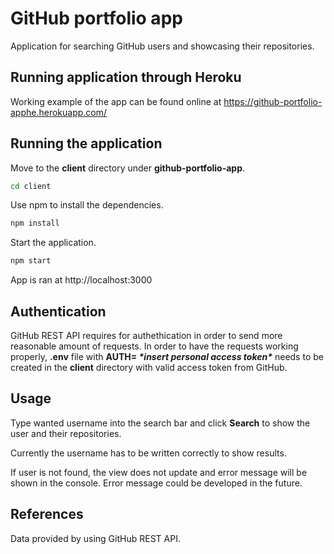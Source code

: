 # GitHub portfolio app

Application for searching GitHub users and showcasing their repositories.

## Running application through Heroku

Working example of the app can be found online at https://github-portfolio-apphe.herokuapp.com/

## Running the application

Move to the **client** directory under **github-portfolio-app**.

```bash
cd client
```

Use npm to install the dependencies.

```bash
npm install
```

Start the application.

```bash
npm start
```

App is ran at http://localhost:3000

## Authentication

GitHub REST API requires for authethication in order to send more reasonable amount of requests. In order to have the requests working properly, **.env** file with **AUTH= _\*insert personal access token\*_** needs to be created in the **client** directory with valid access token from GitHub.

## Usage

Type wanted username into the search bar and click **Search** to show the user and their repositories.

Currently the username has to be written correctly to show results.

If user is not found, the view does not update and error message will be shown in the console. Error message could be developed in the future.

## References

Data provided by using GitHub REST API.

